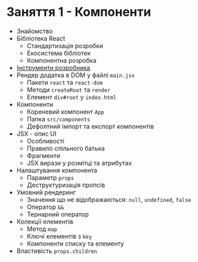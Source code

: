 # Заняття 1 - Компоненти

- Знайомство
- Бібліотека React
  - Стандартизація розробки
  - Екосистема бібліотек
  - Компонентна розробка
- [Інструменти розробника](https://react.dev/learn/react-developer-tools#browser-extension)
- Рендер додатка в DOM у файлі `main.jsx`
  - Пакети `react` та `react-dom`
  - Методи `createRoot` та `render`
  - Елемент `div#root` у `index.html`
- Компоненти
  - Кореневий компонент `App`
  - Папка `src/components`
  - Дефолтний імпорт та експорт компонентів
- JSX - опис UI
  - Особливості
  - Правило спільного батька
  - Фрагменти
  - JSX вирази у розмітці та атрибутах
- Налаштування компонента
  - Параметр `props`
  - Деструктуризація пропсів
- Умовний рендеринг
  - Значення що не відображаються: `null`, `undefined`, `false`
  - Оператор `&&`
  - Тернарний оператор
- Колекції елементів
  - Метод `map`
  - Ключі елементів з `key`
  - Компоненти списку та елементу
- Властивість `props.children`
